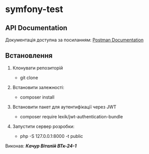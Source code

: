 # symfony-test

## API Documentation

Документація доступна за посиланням: [Postman Documentation](https://documenter.getpostman.com/view/41765655/2sAYX6ph9T)

## Встановлення

1.  Клонувати репозиторій

    - git clone <repo-url>

2.  Встановити залежності:

    - composer install

3.  Встановити пакет для аутентифікації через JWT

    - composer require lexik/jwt-authentication-bundle

4.  Запустити сервер розробки:
    - php -S 127.0.0.1:8000 -t public

Виконав: **_Качур Віталій ВТк-24-1_**
